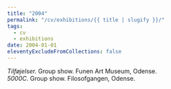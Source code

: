 ```yaml
---
title: "2004"
permalink: "/cv/exhibitions/{{ title | slugify }}/"
tags:
  - cv
  - exhibitions
date: 2004-01-01
eleventyExcludeFromCollections: false
---
```


<em>Tilføjelser.</em> Group show. Funen Art Museum, Odense.<br>
<em>5000C.</em> Group show. Filosofgangen, Odense.
